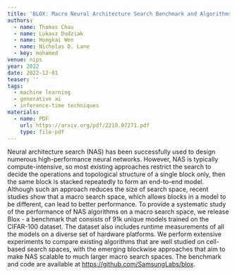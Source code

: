 ```yaml
---
title: 'BLOX: Macro Neural Architecture Search Benchmark and Algorithms'
authors:
  - name: Thomas Chau
  - name: Lukasz Dudziak
  - name: Hongkai Wen
  - name: Nicholas D. Lane
  - key: mohamed
venue: nips
year: 2022
date: 2022-12-01
teaser: ''
tags:
  - machine learning
  - generative ai
  - inference-time techniques
materials:
  - name: PDF
    url: https://arxiv.org/pdf/2210.07271.pdf
    type: file-pdf
---
```

Neural architecture search (NAS) has been successfully used to design numerous high-performance neural networks. However, NAS is typically compute-intensive, so most existing approaches restrict the search to decide the operations and topological structure of a single block only, then the same block is stacked repeatedly to form an end-to-end model. Although such an approach reduces the size of search space, recent studies show that a macro search space, which allows blocks in a model to be different, can lead to better performance. To provide a systematic study of the performance of NAS algorithms on a macro search space, we release Blox - a benchmark that consists of 91k unique models trained on the CIFAR-100 dataset. The dataset also includes runtime measurements of all the models on a diverse set of hardware platforms. We perform extensive experiments to compare existing algorithms that are well studied on cell-based search spaces, with the emerging blockwise approaches that aim to make NAS scalable to much larger macro search spaces. The benchmark and code are available at https://github.com/SamsungLabs/blox.
